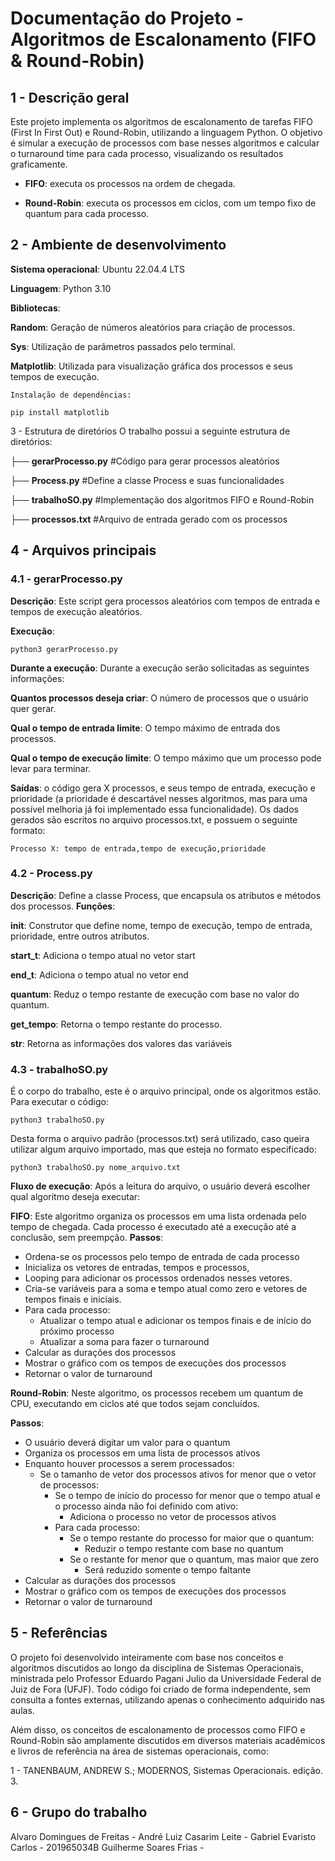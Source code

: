 # Documentação do Projeto - Algoritmos de Escalonamento (FIFO & Round-Robin)
## 1 - Descrição geral

Este projeto implementa os algoritmos de escalonamento de tarefas FIFO (First In First Out) e Round-Robin, utilizando a linguagem Python. O objetivo é simular a execução de processos com base nesses algoritmos e calcular o turnaround time para cada processo, visualizando os resultados graficamente.

- **FIFO**: executa os processos na ordem de chegada.

- **Round-Robin**: executa os processos em ciclos, com um tempo fixo de quantum para cada processo.


## 2 - Ambiente de desenvolvimento

**Sistema operacional**: Ubuntu 22.04.4 LTS

**Linguagem**: Python 3.10

**Bibliotecas**: 

**Random**: Geração de números aleatórios para criação de processos.

**Sys**: Utilização de parâmetros passados pelo terminal.

**Matplotlib**: Utilizada para visualização gráfica dos processos e seus tempos de execução. 

	Instalação de dependências:

`pip install matplotlib`

3 - Estrutura de diretórios
O trabalho possui a seguinte estrutura de diretórios:

├── **gerarProcesso.py** #Código para gerar processos aleatórios

├── **Process.py** #Define a classe Process e suas funcionalidades

├── **trabalhoSO.py** #Implementação dos algoritmos FIFO e Round-Robin

├── **processos.txt** #Arquivo de entrada gerado com os processos

## 4 - Arquivos principais

### 4.1 - gerarProcesso.py

**Descrição**: Este script gera processos aleatórios com tempos de entrada e tempos de execução aleatórios.

**Execução**: 

`python3 gerarProcesso.py`

**Durante a execução**: Durante a execução serão solicitadas as seguintes informações:

**Quantos processos deseja criar**: O número de processos que o usuário quer gerar.

**Qual o tempo de entrada limite**: O tempo máximo de entrada dos processos.

**Qual o tempo de execução limite**: O tempo máximo que um processo pode levar para terminar.

**Saídas**: o código gera X processos, e seus tempo de entrada, execução e prioridade (a prioridade é descartável nesses algoritmos, mas para uma possível melhoria já foi implementado essa funcionalidade). Os dados gerados são escritos no arquivo processos.txt, e possuem o seguinte formato:

`Processo X: tempo de entrada,tempo de execução,prioridade`

### 4.2 - Process.py

**Descrição**: Define a classe Process, que encapsula os atributos e métodos dos processos.
**Funções**:

**__init__**: Construtor que define nome, tempo de execução, tempo de entrada, prioridade, entre outros atributos.

**start_t**: Adiciona o tempo atual no vetor start

**end_t**: Adiciona o tempo atual no vetor end

**quantum**: Reduz o tempo restante de execução com base no valor do quantum.

**get_tempo**: Retorna o tempo restante do processo.

**__str__**:  Retorna as informações dos valores das variáveis

### 4.3 - trabalhoSO.py

É o corpo do trabalho, este é o arquivo principal, onde os algoritmos estão. Para executar o código:  
		
`python3 trabalhoSO.py`

Desta forma o arquivo padrão (processos.txt) será utilizado, caso queira utilizar algum arquivo importado, mas que esteja no formato especificado: 
		
`python3 trabalhoSO.py nome_arquivo.txt`

**Fluxo de execução**: Após a leitura do arquivo, o usuário deverá escolher qual algoritmo deseja executar:

**FIFO**: 
Este algoritmo organiza os processos em uma lista ordenada pelo tempo de chegada. Cada processo é executado até a execução até a conclusão, sem preempção.
**Passos**:

- Ordena-se os processos pelo tempo de entrada de cada processo
- Inicializa os vetores de entradas, tempos e processos,  
- Looping para adicionar os processos ordenados nesses vetores. 
- Cria-se variáveis para a soma e tempo atual como zero e vetores de tempos finais e iniciais. 
- Para cada processo:
    - Atualizar o tempo atual e adicionar os tempos finais e de início do próximo processo
    - Atualizar a soma para fazer o turnaround
- Calcular as durações dos processos
- Mostrar o gráfico com os tempos de execuções dos processos
- Retornar o valor de turnaround

**Round-Robin**: 
Neste algoritmo, os processos recebem um quantum de CPU, executando em ciclos até que todos sejam concluídos.

**Passos**:

- O usuário deverá digitar um valor para o quantum
- Organiza os processos em uma lista de processos ativos
- Enquanto houver processos a serem processados:
    - Se o tamanho de vetor dos processos ativos for menor que o vetor de processos:
        - Se o tempo de início do processo for menor que o tempo atual e o processo ainda não foi definido com ativo:
            - Adiciona o processo no vetor de processos ativos
        - Para cada processo:
            - Se o tempo restante do processo for maior que o quantum:
                - Reduzir o tempo restante com base no quantum
            - Se o restante for menor que o quantum, mas maior que zero
                - Será reduzido somente o tempo faltante
- Calcular as durações dos processos
- Mostrar o gráfico com os tempos de execuções dos processos
- Retornar o valor de turnaround

## 5 - Referências

O projeto foi desenvolvido inteiramente com base nos conceitos e algoritmos discutidos ao longo da disciplina de Sistemas Operacionais, ministrada pelo Professor Eduardo Pagani Julio da Universidade Federal de Juiz de Fora (UFJF). Todo código foi criado de forma independente, sem consulta a fontes externas, utilizando apenas o conhecimento adquirido nas aulas.

Além disso, os conceitos de escalonamento de processos como FIFO e Round-Robin são amplamente discutidos em diversos materiais acadêmicos e livros de referência na área de sistemas operacionais, como:

1 - TANENBAUM, ANDREW S.; MODERNOS, Sistemas Operacionais. edição. 3.

## 6 - Grupo do trabalho
Alvaro Domingues de Freitas - 
André Luiz Casarim Leite - 
Gabriel Evaristo Carlos - 201965034B
Guilherme Soares Frias - 
